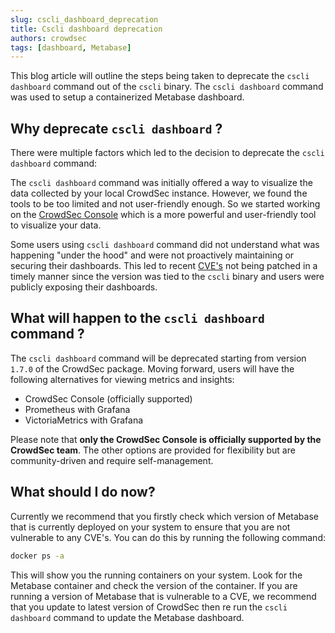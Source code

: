 ```yaml
---
slug: cscli_dashboard_deprecation
title: Cscli dashboard deprecation
authors: crowdsec
tags: [dashboard, Metabase]
---
```


This blog article will outline the steps being taken to deprecate the `cscli dashboard` command out of the `cscli` binary. The `cscli dashboard` command was used to setup a containerized Metabase dashboard.

<!--truncate-->

## Why deprecate `cscli dashboard` ?

There were multiple factors which led to the decision to deprecate the `cscli dashboard` command:

The `cscli dashboard` command was initially offered a way to visualize the data collected by your local CrowdSec instance. However, we found the tools to be too limited and not user-friendly enough. So we started working on the [CrowdSec Console](https://app.crowdsec.net/) which is a more powerful and user-friendly tool to visualize your data.

Some users using `cscli dashboard` command did not understand what was happening "under the hood" and were not proactively maintaining or securing their dashboards. This led to recent [CVE's](https://www.cvedetails.com/vulnerability-list/vendor_id-19475/product_id-51231/Metabase-Metabase.html?page=1&order=1&trc=16&sha=d16c0f1d7c9eb6761cdc711c7e1caee1e2a2c079) not being patched in a timely manner since the version was tied to the `cscli` binary and users were publicly exposing their dashboards.

## What will happen to the `cscli dashboard` command ?

The `cscli dashboard` command will be deprecated starting from version `1.7.0` of the CrowdSec package. Moving forward, users will have the following alternatives for viewing metrics and insights:

* CrowdSec Console (officially supported)
* Prometheus with Grafana
* VictoriaMetrics with Grafana

Please note that **only the CrowdSec Console is officially supported by the CrowdSec team**. The other options are provided for flexibility but are community-driven and require self-management.

## What should I do now?

Currently we recommend that you firstly check which version of Metabase that is currently deployed on your system to ensure that you are not vulnerable to any CVE's. You can do this by running the following command:

```bash
docker ps -a
```

This will show you the running containers on your system. Look for the Metabase container and check the version of the container. If you are running a version of Metabase that is vulnerable to a CVE, we recommend that you update to latest version of CrowdSec then re run the `cscli dashboard` command to update the Metabase dashboard.
